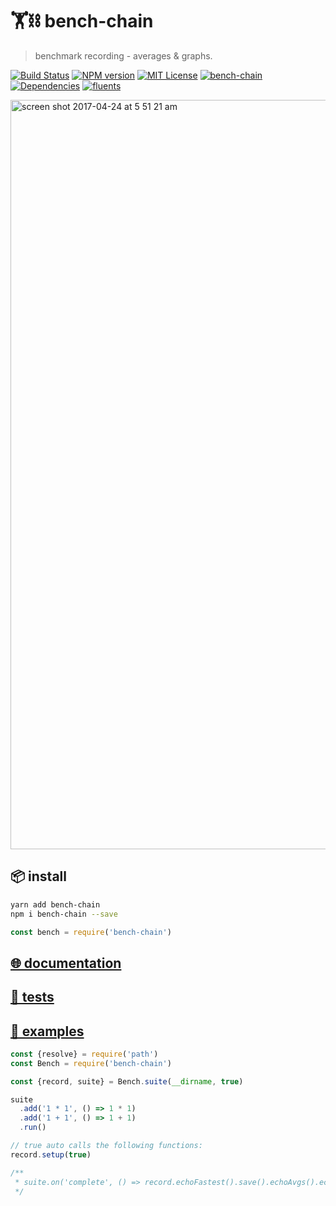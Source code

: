 # 🏋️⛓ bench-chain

> benchmark recording - averages & graphs.

[![Build Status][travis-image]][travis-url]
[![NPM version][bench-chain-npm-image]][bench-chain-npm-url]
[![MIT License][license-image]][license-url]
[![bench-chain][gitter-badge]][gitter-url]
[![Dependencies][david-deps-img]][david-deps-url]
[![fluents][fluents-image]][fluents-url]

[fluents-image]: https://img.shields.io/badge/⛓-fluent-9659F7.svg
[fluents-url]: https://www.npmjs.com/package/flipchain

[bench-chain-npm-image]: https://img.shields.io/npm/v/bench-chain.svg
[bench-chain-npm-url]: https://npmjs.org/package/bench-chain
[license-image]: http://img.shields.io/badge/license-mit-blue.svg?style=flat
[license-url]: https://spdx.org/licenses/mit
[gitter-badge]: https://img.shields.io/gitter/room/bench-chain/pink.svg
[gitter-url]: https://gitter.im/bench-chain/Lobby

[travis-image]: https://travis-ci.org/${org}/bench-chain.svg?branch=master
[travis-url]: https://travis-ci.org/bench-chain/bench-chain

[david-deps-img]: https://david-dm.org/bench-chain/bench-chain.svg
[david-deps-url]: https://david-dm.org/bench-chain/bench-chain

<img width="1199" alt="screen shot 2017-04-24 at 5 51 21 am" src="https://cloud.githubusercontent.com/assets/4022631/25358171/616dcc44-28f5-11e7-80ab-883ce5a9ae9a.png">

<!--
[![Standard JS Style][standard-image]][standard-url]
[standard-image]: https://img.shields.io/badge/%F0%9F%91%95%20code%20style-standard%2Bes6+-blue.svg
[standard-url]: https://github.com/aretecode/eslint-config-aretecode
-->


## 📦 install
```bash
yarn add bench-chain
npm i bench-chain --save
```

```js
const bench = require('bench-chain')
```

## [🌐 documentation](./docs)
## [🔬 tests](./tests)
## [📘 examples](./examples)

```js
const {resolve} = require('path')
const Bench = require('bench-chain')

const {record, suite} = Bench.suite(__dirname, true)

suite
  .add('1 * 1', () => 1 * 1)
  .add('1 + 1', () => 1 + 1)
  .run()

// true auto calls the following functions:
record.setup(true)

/**
 * suite.on('complete', () => record.echoFastest().save().echoAvgs().echoTrend())
 */
```
